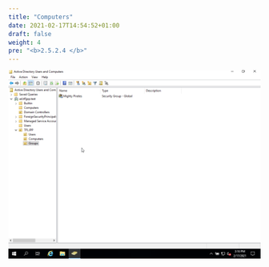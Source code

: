 ```yaml
---
title: "Computers"
date: 2021-02-17T14:54:52+01:00
draft: false
weight: 4
pre: "<b>2.5.2.4 </b>"
---
```


![](computer_object.gif)